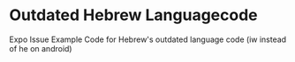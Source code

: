 # Outdated Hebrew Languagecode
Expo Issue Example Code for Hebrew's outdated language code (iw instead of he on android)
